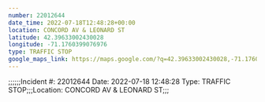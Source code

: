 ```yaml
---
number: 22012644
date_time: 2022-07-18T12:48:28+00:00
location: CONCORD AV & LEONARD ST
latitude: 42.39633002430028
longitude: -71.1760399076976
type: TRAFFIC STOP
google_maps_link: https://maps.google.com/?q=42.39633002430028,-71.1760399076976
---
```


;;;;;;Incident #: 22012644  Date: 2022-07-18 12:48:28   Type: TRAFFIC STOP;;;Location: CONCORD AV & LEONARD ST;;;
